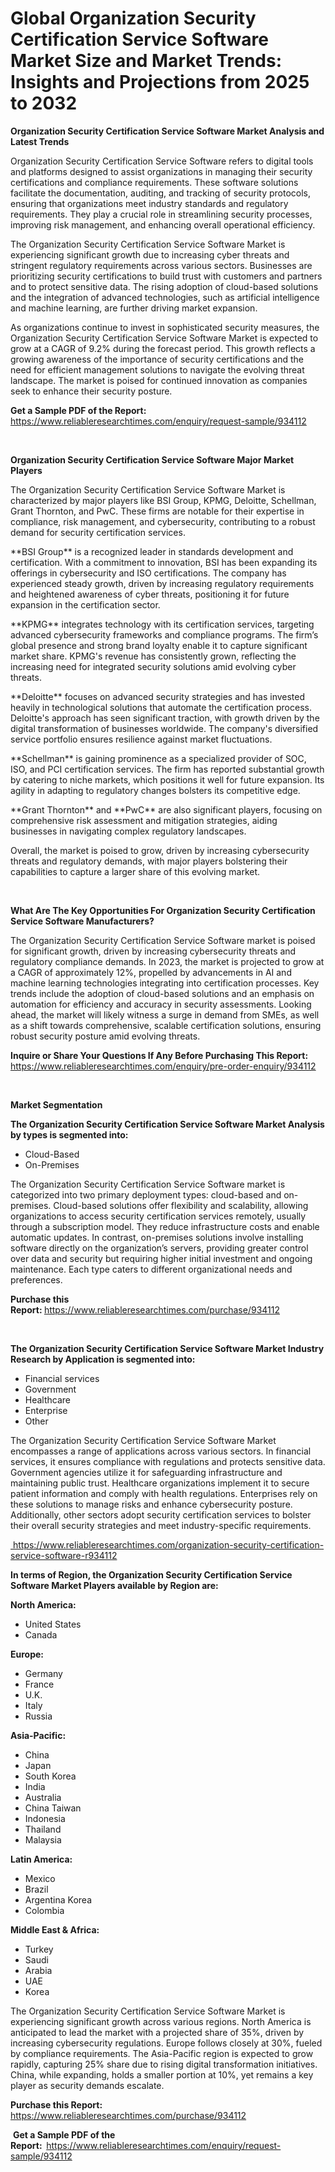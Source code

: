 <p><h1>Global Organization Security Certification Service Software Market Size and Market Trends: Insights and Projections from 2025 to 2032</h1></p><p><strong>Organization Security Certification Service Software Market Analysis and Latest Trends</strong></p>
<p><p>Organization Security Certification Service Software refers to digital tools and platforms designed to assist organizations in managing their security certifications and compliance requirements. These software solutions facilitate the documentation, auditing, and tracking of security protocols, ensuring that organizations meet industry standards and regulatory requirements. They play a crucial role in streamlining security processes, improving risk management, and enhancing overall operational efficiency.</p><p>The Organization Security Certification Service Software Market is experiencing significant growth due to increasing cyber threats and stringent regulatory requirements across various sectors. Businesses are prioritizing security certifications to build trust with customers and partners and to protect sensitive data. The rising adoption of cloud-based solutions and the integration of advanced technologies, such as artificial intelligence and machine learning, are further driving market expansion.</p><p>As organizations continue to invest in sophisticated security measures, the Organization Security Certification Service Software Market is expected to grow at a CAGR of 9.2% during the forecast period. This growth reflects a growing awareness of the importance of security certifications and the need for efficient management solutions to navigate the evolving threat landscape. The market is poised for continued innovation as companies seek to enhance their security posture.</p></p>
<p><strong>Get a Sample PDF of the Report:&nbsp;</strong> <a href="https://www.reliableresearchtimes.com/enquiry/request-sample/934112?utm_campaign=3282&utm_medium=2&utm_source=Github&utm_content=ia&utm_term=18042025&utm_id=organization-security-certification-service-software">https://www.reliableresearchtimes.com/enquiry/request-sample/934112</a></p>
<p>&nbsp;</p>
<p><strong>Organization Security Certification Service Software Major Market Players</strong></p>
<p><p>The Organization Security Certification Service Software Market is characterized by major players like BSI Group, KPMG, Deloitte, Schellman, Grant Thornton, and PwC. These firms are notable for their expertise in compliance, risk management, and cybersecurity, contributing to a robust demand for security certification services.</p><p>**BSI Group** is a recognized leader in standards development and certification. With a commitment to innovation, BSI has been expanding its offerings in cybersecurity and ISO certifications. The company has experienced steady growth, driven by increasing regulatory requirements and heightened awareness of cyber threats, positioning it for future expansion in the certification sector.</p><p>**KPMG** integrates technology with its certification services, targeting advanced cybersecurity frameworks and compliance programs. The firm’s global presence and strong brand loyalty enable it to capture significant market share. KPMG's revenue has consistently grown, reflecting the increasing need for integrated security solutions amid evolving cyber threats.</p><p>**Deloitte** focuses on advanced security strategies and has invested heavily in technological solutions that automate the certification process. Deloitte's approach has seen significant traction, with growth driven by the digital transformation of businesses worldwide. The company's diversified service portfolio ensures resilience against market fluctuations.</p><p>**Schellman** is gaining prominence as a specialized provider of SOC, ISO, and PCI certification services. The firm has reported substantial growth by catering to niche markets, which positions it well for future expansion. Its agility in adapting to regulatory changes bolsters its competitive edge.</p><p>**Grant Thornton** and **PwC** are also significant players, focusing on comprehensive risk assessment and mitigation strategies, aiding businesses in navigating complex regulatory landscapes.</p><p>Overall, the market is poised to grow, driven by increasing cybersecurity threats and regulatory demands, with major players bolstering their capabilities to capture a larger share of this evolving market.</p></p>
<p>&nbsp;</p>
<p><strong>What Are The Key Opportunities For Organization Security Certification Service Software Manufacturers?</strong></p>
<p><p>The Organization Security Certification Service Software market is poised for significant growth, driven by increasing cybersecurity threats and regulatory compliance demands. In 2023, the market is projected to grow at a CAGR of approximately 12%, propelled by advancements in AI and machine learning technologies integrating into certification processes. Key trends include the adoption of cloud-based solutions and an emphasis on automation for efficiency and accuracy in security assessments. Looking ahead, the market will likely witness a surge in demand from SMEs, as well as a shift towards comprehensive, scalable certification solutions, ensuring robust security posture amid evolving threats.</p></p>
<p><strong>Inquire or Share Your Questions If Any Before Purchasing This Report:</strong> <a href="https://www.reliableresearchtimes.com/enquiry/pre-order-enquiry/934112?utm_campaign=3282&utm_medium=2&utm_source=Github&utm_content=ia&utm_term=18042025&utm_id=organization-security-certification-service-software">https://www.reliableresearchtimes.com/enquiry/pre-order-enquiry/934112</a></p>
<p>&nbsp;</p>
<p><strong>Market Segmentation</strong></p>
<p><strong>The Organization Security Certification Service Software Market Analysis by types is segmented into:</strong></p>
<p><ul><li>Cloud-Based</li><li>On-Premises</li></ul></p>
<p><p>The Organization Security Certification Service Software market is categorized into two primary deployment types: cloud-based and on-premises. Cloud-based solutions offer flexibility and scalability, allowing organizations to access security certification services remotely, usually through a subscription model. They reduce infrastructure costs and enable automatic updates. In contrast, on-premises solutions involve installing software directly on the organization’s servers, providing greater control over data and security but requiring higher initial investment and ongoing maintenance. Each type caters to different organizational needs and preferences.</p></p>
<p><strong>Purchase this Report:&nbsp;</strong><a href="https://www.reliableresearchtimes.com/purchase/934112?utm_campaign=3282&utm_medium=2&utm_source=Github&utm_content=ia&utm_term=18042025&utm_id=organization-security-certification-service-software">https://www.reliableresearchtimes.com/purchase/934112</a></p>
<p>&nbsp;</p>
<p><strong>The Organization Security Certification Service Software Market Industry Research by Application is segmented into:</strong></p>
<p><ul><li>Financial services</li><li>Government</li><li>Healthcare</li><li>Enterprise</li><li>Other</li></ul></p>
<p><p>The Organization Security Certification Service Software Market encompasses a range of applications across various sectors. In financial services, it ensures compliance with regulations and protects sensitive data. Government agencies utilize it for safeguarding infrastructure and maintaining public trust. Healthcare organizations implement it to secure patient information and comply with health regulations. Enterprises rely on these solutions to manage risks and enhance cybersecurity posture. Additionally, other sectors adopt security certification services to bolster their overall security strategies and meet industry-specific requirements.</p></p>
<p><a href="https://www.reliableresearchtimes.com/organization-security-certification-service-software-r934112?utm_campaign=3282&utm_medium=2&utm_source=Github&utm_content=ia&utm_term=18042025&utm_id=organization-security-certification-service-software">&nbsp;https://www.reliableresearchtimes.com/organization-security-certification-service-software-r934112</a></p>
<p><strong>In terms of Region, the Organization Security Certification Service Software Market Players available by Region are:</strong></p>
<p>
    <p> <strong> North America: </strong>
        <ul>
            <li>United States</li>
            <li>Canada</li>
        </ul>
        </p> 
    <p> <strong> Europe: </strong>
        <ul>
            <li>Germany</li>
            <li>France</li>
            <li>U.K.</li>
            <li>Italy</li>
            <li>Russia</li>
        </ul>
        </p> 
    <p> <strong> Asia-Pacific: </strong>
        <ul>
            <li>China</li>
            <li>Japan</li>
            <li>South Korea</li>
            <li>India</li>
            <li>Australia</li>
            <li>China Taiwan</li>
            <li>Indonesia</li>
            <li>Thailand</li>
            <li>Malaysia</li>
        </ul>
        </p> 
    <p> <strong> Latin America: </strong>
        <ul>
            <li>Mexico</li>
            <li>Brazil</li>
            <li>Argentina Korea</li>
            <li>Colombia</li>
        </ul>
        </p> 
    <p> <strong> Middle East & Africa: </strong>
        <ul>
            <li>Turkey</li>
            <li>Saudi</li>
            <li>Arabia</li>
            <li>UAE</li>
            <li>Korea</li>
        </ul>
    </p>
    </p>
<p><p>The Organization Security Certification Service Software Market is experiencing significant growth across various regions. North America is anticipated to lead the market with a projected share of 35%, driven by increasing cybersecurity regulations. Europe follows closely at 30%, fueled by compliance requirements. The Asia-Pacific region is expected to grow rapidly, capturing 25% share due to rising digital transformation initiatives. China, while expanding, holds a smaller portion at 10%, yet remains a key player as security demands escalate.</p></p>
<p><strong>Purchase this Report: </strong><a href="https://www.reliableresearchtimes.com/purchase/934112?utm_campaign=3282&utm_medium=2&utm_source=Github&utm_content=ia&utm_term=18042025&utm_id=organization-security-certification-service-software">https://www.reliableresearchtimes.com/purchase/934112</a></p>
<p>&nbsp;<strong>Get a Sample PDF of the Report:&nbsp;&nbsp;</strong><a href="https://www.reliableresearchtimes.com/enquiry/request-sample/934112?utm_campaign=3282&utm_medium=2&utm_source=Github&utm_content=ia&utm_term=18042025&utm_id=organization-security-certification-service-software">https://www.reliableresearchtimes.com/enquiry/request-sample/934112</a></p>
<p><strong></strong></p>
<p><p></p><p></p><p></p></p>